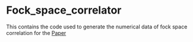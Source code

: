 # Fock_space_correlator

This contains the code used to generate the numerical data of fock space correlation for the [Paper](https://arxiv.org/abs/2305.06374)




